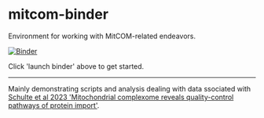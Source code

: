# mitcom-binder
Environment for working with MitCOM-related endeavors.

[![Binder](https://mybinder.org/badge_logo.svg)](https://mybinder.org/v2/gh/fomightez/mitcom-binder/main?urlpath=%2Flab%2Ftree%2Findex.ipynb)

Click 'launch binder' above to get started.

-----

Mainly demonstrating scripts and analysis dealing with data ssociated with [Schulte et al 2023 'Mitochondrial complexome reveals quality-control pathways of protein import'](https://www.nature.com/articles/s41586-022-05641-w#Sec29). 
